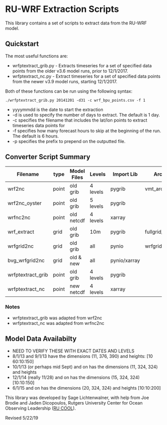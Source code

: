 # RU-WRF Extraction Scripts
This library contains a set of scripts to extract data from the RU-WRF model.

## Quickstart
The most useful functions are:
* wrfptextract_grib.py - Extracts timeseries for a set of specified data points from the older v3.6 model runs, prior to 12/1/2017.
* wrfptextract_nc.py - Extract timeseries for a set of specified data points from the newer v3.9 model runs, starting 12/1/2017.

Both of these functions can be run using the following syntax:

`./wrfptextract_grib.py 20141201 -d31 -c wrf_bpu_points.csv -f 1`

* yyyymmdd is the date to start the extraction
* -d is used to specify the number of days to extract.  The default is 1 day.
* -c specifies the filename that includes the lat/lon points to extract timeseries data points for
* -f specifies how many forecast hours to skip at the beginning of the run.  The default is 6 hours.
* -p specifies the prefix to prepend on the outputted file.


## Converter Script Summary

| Filename          | type  | Model Files| Levels   | Import Lib   | Archive     |
|-------------------|-------|------------|----------|--------------|-------------|
| wrf2nc            | point | old grib   | 4 levels | pygrib       | vmt_archive |
| wrf2nc_oyster     | point | old grib   | 5 levels | pygrib       |             |
| wrfnc2nc          | point | old netcdf | 4 levels | xarray       |             |
| wrf_extract       | grid  | old grib   | 10m      | pygrib       | fullgrid_archive |
| wrfgrid2nc        | grid  | old grib   | all      | pynio        | wrfgrid_archive |
| bvg_wrfgrid2nc    | grid  | old & new  | all      | pynio/xarray |             |
| wrfptextract_grib | point | old grib   | 4 levels | pygrib       |             |
| wrfptextract_nc   | point | new netcdf | 4 levels | xarray       |             |


### Notes
* wrfptextract_grib was adapted from wrf2nc
* wrfptextract_nc was adapted from wrfnc2nc


## Model Data Availabilty
* NEED TO VERIFY THESE WITH EXACT DATES AND LEVELS
* 8/1/13 and 9/1/13 have the dimensions (11, 376, 390) and heights: [10 60:10:150]
* 10/1/13 (or perhaps mid Sept) and on has the dimensions (11, 324, 324) and heights
* 12/1/14 (really 11/28) and on has the dimensions (15, 324, 324)     [10:10:150]
* 6/1/15 and on has the dimensions (20, 324, 324) and heights [10:10:200]


This library was developed by Sage Lichtenwalner, with help from Joe Brodie and Jaden Dicopoulos, Rutgers University Center for Ocean Observing Leadership ([RU COOL](https://rucool.marine.rutgers.edu)).


Revised 5/22/19